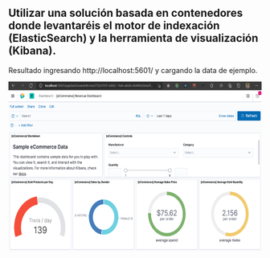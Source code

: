 ## Utilizar una solución  basada en contenedores donde levantaréis el motor de indexación (ElasticSearch) y la herramienta de visualización (Kibana).


Resultado ingresando http://localhost:5601/ y cargando la data de ejemplo.

<img alt="" src="./image17.png" style="width: 601.70px; height: 338.67px;" title="">
